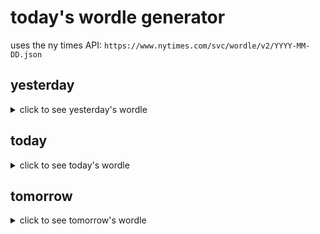 # today's wordle generator

uses the ny times API: `https://www.nytimes.com/svc/wordle/v2/YYYY-MM-DD.json`

## yesterday

<details>
    <summary>click to see yesterday's wordle</summary>

    scone

</details>

## today

<details>
    <summary>click to see today's wordle</summary>

    skiff

</details>

## tomorrow

<details>
    <summary>click to see tomorrow's wordle</summary>

    neigh

</details>
